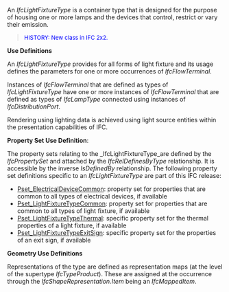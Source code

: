 An _IfcLightFixtureType_ is a container type that is designed for the purpose of housing one or more lamps and the devices that control, restrict or vary their emission.

> <font color="#0000ff" size="-1">HISTORY:
New class in IFC 2x2.</font>

****Use Definitions****

An _IfcLightFixtureType_ provides for all forms of light fixture and its usage defines the parameters for one or more occurrences of _IfcFlowTerminal_.

Instances of _IfcFlowTerminal_ that are defined as types of _IfcLightFixtureType_ have one or more instances of _IfcFlowTerminal_ that are defined as types of _IfcLampType_ connected using instances of _IfcDistributionPort_.

Rendering using lighting data is achieved using light source entities within the presentation capabilities of IFC.

****Property Set Use Definition****:

The property sets relating to the _IfcLightFixtureType_are defined by the _IfcPropertySet_ and attached by the _IfcRelDefinesByType_ relationship. It is accessible by the inverse _IsDefinedBy_ relationship. The following property set definitions specific to an _IfcLightFixtureType_ are part of this IFC release:

* [Pset_ElectricalDeviceCommon](../../psd/IfcElectricalDomain/Pset_ElectricalDeviceCommon.xml): property set for properties that are common to all types of electrical devices, if available 
* [Pset_LightFixtureTypeCommon](../../psd/IfcElectricalDomain/Pset_LightFixtureTypeCommon.xml): property set for properties that are common to all types of light fixture, if available 
* [Pset_LightFixtureTypeThermal](../../psd/IfcElectricalDomain/Pset_LightFixtureTypeThermal.xml): specific property set for the thermal properties of a light fixture, if available 
* [Pset_LightFixtureTypeExitSign](../../psd/IfcElectricalDomain/Pset_LightFixtureTypeExitSign.xml): specific property set for the properties of an exit sign, if available

****Geometry Use Definitions****

Representations of the type are defined as representation maps (at the level of the supertype _IfcTypeProduct_). These are assigned at the occurrence through the _IfcShapeRepresentation.Item_ being an _IfcMappedItem_.